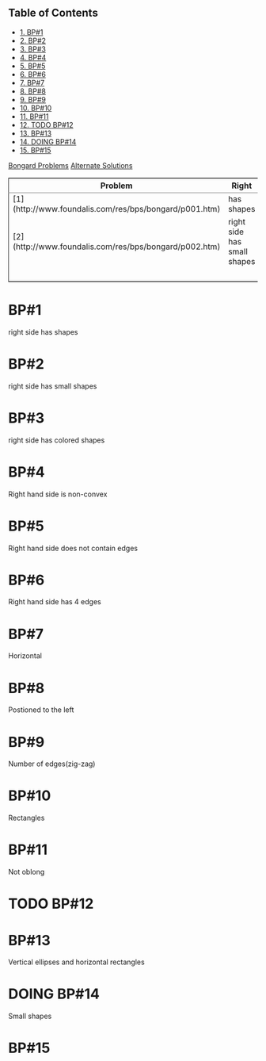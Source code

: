 <div id="table-of-contents">
<h2>Table of Contents</h2>
<div id="text-table-of-contents">
<ul>
<li><a href="#sec-1">1. BP#1</a></li>
<li><a href="#sec-2">2. BP#2</a></li>
<li><a href="#sec-3">3. BP#3</a></li>
<li><a href="#sec-4">4. BP#4</a></li>
<li><a href="#sec-5">5. BP#5</a></li>
<li><a href="#sec-6">6. BP#6</a></li>
<li><a href="#sec-7">7. BP#7</a></li>
<li><a href="#sec-8">8. BP#8</a></li>
<li><a href="#sec-9">9. BP#9</a></li>
<li><a href="#sec-10">10. BP#10</a></li>
<li><a href="#sec-11">11. BP#11</a></li>
<li><a href="#sec-12">12. <span class="todo TODO">TODO</span> BP#12</a></li>
<li><a href="#sec-13">13. BP#13</a></li>
<li><a href="#sec-14">14. <span class="todo DOING">DOING</span> BP#14</a></li>
<li><a href="#sec-15">15. BP#15</a></li>
</ul>
</div>
</div>

[Bongard Problems](http://www.foundalis.com/res/bps/bpidx.htm)
[Alternate Solutions](https://en.wikibooks.org/wiki/Puzzles/Bongard_problems/Solutions)

<table border="2" cellspacing="0" cellpadding="6" rules="groups" frame="hsides">


<colgroup>
<col  class="left" />

<col  class="left" />

<col  class="left" />
</colgroup>
<thead>
<tr>
<th scope="col" class="left">Problem</th>
<th scope="col" class="left">Right</th>
<th scope="col" class="left">Left</th>
</tr>
</thead>

<tbody>
<tr>
<td class="left">[1](http://www.foundalis.com/res/bps/bongard/p001.htm)</td>
<td class="left">has shapes</td>
<td class="left">&#xa0;</td>
</tr>


<tr>
<td class="left">[2](http://www.foundalis.com/res/bps/bongard/p002.htm)</td>
<td class="left">right side has small shapes</td>
<td class="left">&#xa0;</td>
</tr>


<tr>
<td class="left">&#xa0;</td>
<td class="left">&#xa0;</td>
<td class="left">&#xa0;</td>
</tr>
</tbody>
</table>

# BP#1<a id="sec-1" name="sec-1"></a>

right side has shapes

# BP#2<a id="sec-2" name="sec-2"></a>

right side has small shapes

# BP#3<a id="sec-3" name="sec-3"></a>

right side has colored shapes

# BP#4<a id="sec-4" name="sec-4"></a>

Right hand side is non-convex

# BP#5<a id="sec-5" name="sec-5"></a>

Right hand side does not contain edges

# BP#6<a id="sec-6" name="sec-6"></a>

Right hand side has 4 edges

# BP#7<a id="sec-7" name="sec-7"></a>

Horizontal

# BP#8<a id="sec-8" name="sec-8"></a>

Postioned to the left

# BP#9<a id="sec-9" name="sec-9"></a>

Number of edges(zig-zag)

# BP#10<a id="sec-10" name="sec-10"></a>

Rectangles

# BP#11<a id="sec-11" name="sec-11"></a>

Not oblong

# TODO BP#12<a id="sec-12" name="sec-12"></a>

# BP#13<a id="sec-13" name="sec-13"></a>

Vertical ellipses and horizontal rectangles

# DOING BP#14<a id="sec-14" name="sec-14"></a>

Small shapes

# BP#15<a id="sec-15" name="sec-15"></a>